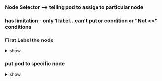### Node Selector --> telling pod to assign to particular node
### has limitation - only 1 label...can't put or condition or "Not <>" conditions

### First Label the node
<details><summary>show</summary>

```bash
kubectl label nodes <node name> <label-key>=<label-value>

kubectl label nodes node-01 size=Large
```
</details>

### put pod to specific node
<details><summary>show</summary>

```bash
apiVersion: v1
kind: Pod
metadata:
  name: app-pod
  labels:
    type: webserver
spec:
  containers:
    - name: ubuntu-container
      image: ubuntu
  nodeSelector:
    size: Large

```
</details>
